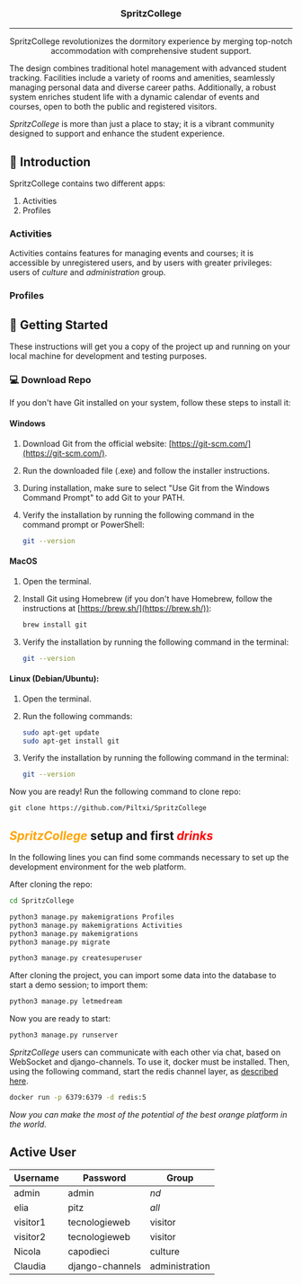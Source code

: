 <h3 align="center">SpritzCollege</h3>

---

<p align="center"> SpritzCollege revolutionizes the dormitory experience by merging top-notch accommodation with comprehensive student support.

The design combines traditional hotel management with advanced student tracking. Facilities include a variety of rooms and amenities, seamlessly managing personal data and diverse career paths. Additionally, a robust system enriches student life with a dynamic calendar of events and courses, open to both the public and registered visitors.

*SpritzCollege* is more than just a place to stay; it is a vibrant community designed to support and enhance the student experience.
    <br> 
</p>

## 🍹 Introduction <a name="getting_started"></a>

SpritzCollege contains two different apps: 
1. Activities
2. Profiles
### Activities

Activities contains features for managing events and courses; it is accessible by unregistered users, and by users with greater privileges: users of <i>culture</i> and <i>administration</i> group.

### Profiles

## 🏁 Getting Started <a name = "getting_started"></a>

These instructions will get you a copy of the project up and running on your local machine for development and testing purposes.

### 💻 Download Repo

If you don't have Git installed on your system, follow these steps to install it:

#### Windows 

1. Download Git from the official website: [https://git-scm.com/](https://git-scm.com/).

2. Run the downloaded file (.exe) and follow the installer instructions.

3. During installation, make sure to select "Use Git from the Windows Command Prompt" to add Git to your PATH.

4. Verify the installation by running the following command in the command prompt or PowerShell:

    ```bash
    git --version
    ```
#### MacOS

1. Open the terminal.

2. Install Git using Homebrew (if you don't have Homebrew, follow the instructions at [https://brew.sh/](https://brew.sh/)):

    ```bash
    brew install git
    ```

3. Verify the installation by running the following command in the terminal:

    ```bash
    git --version
    ```
#### Linux (Debian/Ubuntu):

1. Open the terminal.

2. Run the following commands:

    ```bash
    sudo apt-get update
    sudo apt-get install git
    ```

3. Verify the installation by running the following command in the terminal:

    ```bash
    git --version
    ```

Now you are ready! Run the following command to clone repo:

```
git clone https://github.com/Piltxi/SpritzCollege
```
##  <p style="color:orange; display:inline;"> *SpritzCollege* </p> setup and first <p style="color:red; display:inline;"> *drinks* </p>

In the following lines you can find some commands necessary to set up the development environment for the web platform.

After cloning the repo:
``` bash
cd SpritzCollege 
```

``` bash
python3 manage.py makemigrations Profiles
python3 manage.py makemigrations Activities
python3 manage.py makemigrations
python3 manage.py migrate
```

``` bash
python3 manage.py createsuperuser
```

After cloning the project, you can import some data into the database to start a demo session; to import them:
``` bash
python3 manage.py letmedream
```

Now you are ready to start:
``` bash
python3 manage.py runserver
```

*SpritzCollege* users can communicate with each other via chat, based on WebSocket and django-channels. 
To use it, docker must be installed. Then, using the following command, start the redis channel layer, as <a href="https://channels.readthedocs.io/en/stable/tutorial/part_2.html">described here</a>.
``` bash
docker run -p 6379:6379 -d redis:5
```
*Now you can make the most of the potential of the best orange platform in the world.*




##  Active User 
<center>

| **Username** | **Password** | **Group**          |
|--------------|--------------|--------------------|
| admin        | admin    | *nd*            |
| elia        | pitz    | *all*           |
| visitor1        | tecnologieweb    | visitor           |
| visitor2        | tecnologieweb    | visitor           |
| Nicola        | capodieci    | culture       |
| Claudia        | django-channels    | administration           |
</center>
